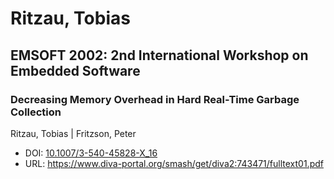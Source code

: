 # Ritzau, Tobias

## EMSOFT 2002: 2nd International Workshop on Embedded Software

### Decreasing Memory Overhead in Hard Real-Time Garbage Collection
Ritzau, Tobias | Fritzson, Peter
* DOI: [10.1007/3-540-45828-X_16](https://doi.org/10.1007/3-540-45828-X_16)
* URL: <https://www.diva-portal.org/smash/get/diva2:743471/fulltext01.pdf>

